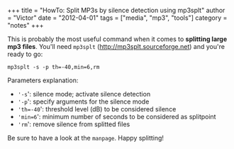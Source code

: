 +++
title = "HowTo: Split MP3s by silence detection using mp3splt"
author = "Victor"
date = "2012-04-01"
tags = ["media", "mp3", "tools"]
category = "notes"
+++

This is probably the most useful command when it comes to **splitting large mp3 files**. You'll need `mp3splt` (http://mp3splt.sourceforge.net) and you're ready to go:

~~~.shell
mp3splt -s -p th=-40,min=6,rm
~~~

Parameters explanation:  
* `'-s`': silence mode; activate silence detection  
* `'-p`': specify arguments for the silence mode  
* `'th=-40`': threshold level (dB) to be considered silence  
* `'min=6`': minimum number of seconds to be considered as splitpoint  
* `'rm`': remove silence from splitted files

Be sure to have a look at the `manpage`. Happy splitting! 
